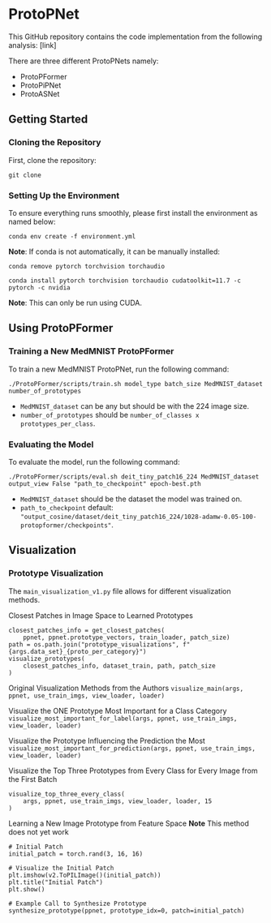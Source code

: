 # ProtoPNet

This GitHub repository contains the code implementation from the following analysis: [link]

There are three different ProtoPNets namely:
- ProtoPFormer
- ProtoPiPNet
- ProtoASNet

## Getting Started

### Cloning the Repository

First, clone the repository:

```git clone```


### Setting Up the Environment

To ensure everything runs smoothly, please first install the environment as named below:

```conda env create -f environment.yml```

**Note**: If conda is not automatically, it can be manually installed:

```conda remove pytorch torchvision torchaudio```

```conda install pytorch torchvision torchaudio cudatoolkit=11.7 -c pytorch -c nvidia```


**Note**: This can only be run using CUDA.

## Using ProtoPFormer
### Training a New MedMNIST ProtoPFormer

To train a new MedMNIST ProtoPNet, run the following command:

```./ProtoPFormer/scripts/train.sh model_type batch_size MedMNIST_dataset number_of_prototypes```

- `MedMNIST_dataset` can be any but should be with the 224 image size.
- `number_of_prototypes` should be `number_of_classes x prototypes_per_class`.

### Evaluating the Model

To evaluate the model, run the following command:

```./ProtoPFormer/scripts/eval.sh deit_tiny_patch16_224 MedMNIST_dataset output_view False "path_to_checkpoint" epoch-best.pth```


- `MedMNIST_dataset` should be the dataset the model was trained on.
- `path_to_checkpoint` default: `"output_cosine/dataset/deit_tiny_patch16_224/1028-adamw-0.05-100-protopformer/checkpoints"`.

## Visualization

### Prototype Visualization

The `main_visualization_v1.py` file allows for different visualization methods.

Closest Patches in Image Space to Learned Prototypes

```
closest_patches_info = get_closest_patches(
    ppnet, ppnet.prototype_vectors, train_loader, patch_size)
path = os.path.join("prototype_visualizations", f"{args.data_set}_{proto_per_category}")
visualize_prototypes(
    closest_patches_info, dataset_train, path, patch_size
)
```

Original Visualization Methods from the Authors
```visualize_main(args, ppnet, use_train_imgs, view_loader, loader)```

Visualize the ONE Prototype Most Important for a Class Category
```visualize_most_important_for_label(args, ppnet, use_train_imgs, view_loader, loader)```

Visualize the Prototype Influencing the Prediction the Most
```visualize_most_important_for_prediction(args, ppnet, use_train_imgs, view_loader, loader)```

Visualize the Top Three Prototypes from Every Class for Every Image from the First Batch
```
visualize_top_three_every_class(
    args, ppnet, use_train_imgs, view_loader, loader, 15
)
```


Learning a New Image Prototype from Feature Space
**Note** This method does not yet work

```
# Initial Patch
initial_patch = torch.rand(3, 16, 16)

# Visualize the Initial Patch
plt.imshow(v2.ToPILImage()(initial_patch))
plt.title("Initial Patch")
plt.show()

# Example Call to Synthesize Prototype
synthesize_prototype(ppnet, prototype_idx=0, patch=initial_patch)
```



